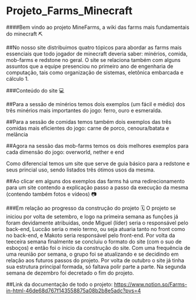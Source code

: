 # Projeto_Farms_Minecraft


####Bem vindo ao projeto MineFarms, a wiki das farms mais fundamentais do minecraft ⛏️

##No nosso site distribuimos quatro tópicos para abordar as farms mais essenciais que todo jogador de minecraft deveria saber: minérios, comida, mob-farms e redstone no geral. O site se relaciona também com alguns assuntos que a equipe presenciou no primeiro ano de engenharia de computação, tais como organização de sistemas, eletônica embarcada e cálculo 1.

###Conteúdo do site 💻

##Para a sessão de minérios temos dois exemplos (um fácil e médio) dos três minérios mais importantes do jogo: ferro, ouro e esmeralda.

##Para a sessão de comidas temos também dois exemplos das três comidas mais eficientes do jogo: carne de porco, cenoura/batata e melância

##Agora na sessão das mob-farms temos os dois melhores exemplos para cada dimensão do jogo: overworld, nether e end

Como diferencial temos um site que serve de guia básico para a redstone e seus princial uso, sendo listados três ótimos usos da mesma.

##Ao clicar em alguns dos exemplos das farms há uma redirecionamento para um site contendo a explicação passo a passo da execução da mesma (contendo também fotos e vídeos) 📷

###Em relação ao progresso da construção do projeto 🗓️
O projeto se iniciou por volta de setembro, e logo na primeira semana as funções já foram devidamente atribuidas, onde Miguel (líder) seria o responsável pelo back-end, Luccão seria o meio termo, ou seja atuaria tanto no front como no back-end, e Makoto seria responsável pelo front-end. Por volta da teeceira semana finalmente se concluiu o formato do site (com o suo de esboços) e então foi o ínicio da construção do site. Com uma frequência de uma reunião por semana, o grupo foi se atualizando e se decidindo em relação aos futuros passos do projeto. Por volta de outubro o site já tinha sua estrutura principal formada, só faltava polir parte a parte. Na segunda semana de dezembro foi decretado o fim do projeto.

##Link da documentação de todo o projeto: https://www.notion.so/Farms-in-html-46de68d767f143558875a08b2b8e5adc?pvs=4


